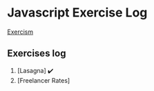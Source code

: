 # Javascript Exercise Log

[Exercism](https://exercism.org/)

## Exercises log
1. [Lasagna] ✔️
2. [Freelancer Rates] 